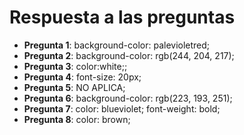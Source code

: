 # Respuesta a las preguntas
- **Pregunta 1**: background-color: palevioletred;
- **Pregunta 2**: background-color: rgb(244, 204, 217);
- **Pregunta 3**: color:white;;
- **Pregunta 4**: font-size: 20px;
- **Pregunta 5**: NO APLICA;
- **Pregunta 6**: background-color: rgb(223, 193, 251);
- **Pregunta 7**: color: blueviolet;
    font-weight: bold;
- **Pregunta 8**: color: brown;





